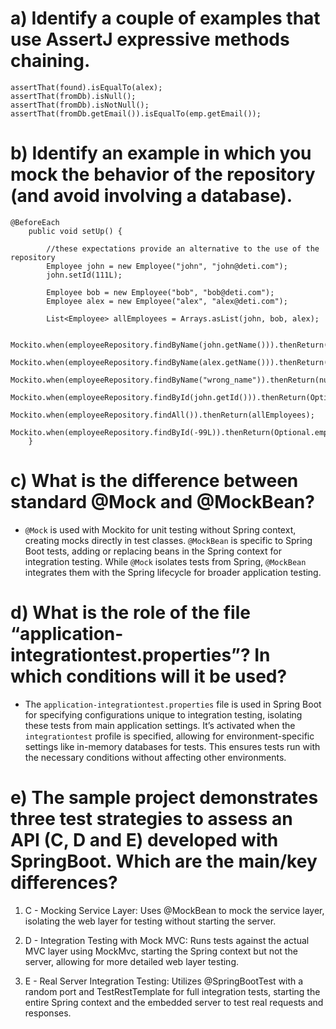 # a) Identify a couple of examples that use AssertJ expressive methods chaining.

```
assertThat(found).isEqualTo(alex);
assertThat(fromDb).isNull();
assertThat(fromDb).isNotNull();
assertThat(fromDb.getEmail()).isEqualTo(emp.getEmail());
```
# b) Identify an example in which you mock the behavior of the repository (and avoid involving a database).

```
@BeforeEach
    public void setUp() {

        //these expectations provide an alternative to the use of the repository
        Employee john = new Employee("john", "john@deti.com");
        john.setId(111L);

        Employee bob = new Employee("bob", "bob@deti.com");
        Employee alex = new Employee("alex", "alex@deti.com");

        List<Employee> allEmployees = Arrays.asList(john, bob, alex);

        Mockito.when(employeeRepository.findByName(john.getName())).thenReturn(john);
        Mockito.when(employeeRepository.findByName(alex.getName())).thenReturn(alex);
        Mockito.when(employeeRepository.findByName("wrong_name")).thenReturn(null);
        Mockito.when(employeeRepository.findById(john.getId())).thenReturn(Optional.of(john));
        Mockito.when(employeeRepository.findAll()).thenReturn(allEmployees);
        Mockito.when(employeeRepository.findById(-99L)).thenReturn(Optional.empty());
    }
```


# c) What is the difference between standard @Mock and @MockBean?

- `@Mock` is used with Mockito for unit testing without Spring context, creating mocks directly in test classes. `@MockBean` is specific to Spring Boot tests, adding or replacing beans in the Spring context for integration testing. While `@Mock` isolates tests from Spring, `@MockBean` integrates them with the Spring lifecycle for broader application testing.


# d) What is the role of the file “application-integrationtest.properties”? In which conditions will it be used?

- The `application-integrationtest.properties` file is used in Spring Boot for specifying configurations unique to integration testing, isolating these tests from main application settings. It’s activated when the `integrationtest` profile is specified, allowing for environment-specific settings like in-memory databases for tests. This ensures tests run with the necessary conditions without affecting other environments.

# e) The sample project demonstrates three test strategies to assess an API (C, D and E) developed with SpringBoot. Which are the main/key differences? 

1. C - Mocking Service Layer: Uses @MockBean to mock the service layer, isolating the web layer for testing without starting the server.

2. D - Integration Testing with Mock MVC: Runs tests against the actual MVC layer using MockMvc, starting the Spring context but not the server, allowing for more detailed web layer testing.

3. E - Real Server Integration Testing: Utilizes @SpringBootTest with a random port and TestRestTemplate for full integration tests, starting the entire Spring context and the embedded server to test real requests and responses.